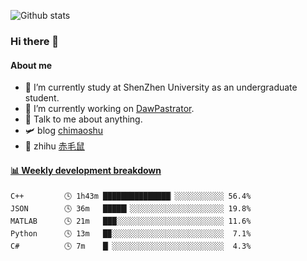 ![Github stats](https://github-readme-stats.vercel.app/api?username=chimaoshu&show_icons=true&theme=cobalt)

### Hi there 👋

#### About me

- 🏫 I’m currently study at ShenZhen University as an undergraduate student.
- 🔭 I’m currently working on [DawPastrator](https://github.com/DawPastrator/server).
- 💬 Talk to me about anything.
- 🛩️ blog  [chimaoshu](https://www.chimaoshu.top)
- 🎯 zhihu  [赤毛鼠](https://www.zhihu.com/people/chi-mao-shu-53/)

<!-- waka-box start -->
#### <a href="https://gist.github.com/e235103f6d3ace58395a9ff863c34467" target="_blank">📊 Weekly development breakdown</a>
```text
C++         🕓 1h43m ███████████████▏░░░░░░░░░░░ 56.4%
JSON        🕓 36m   █████▎░░░░░░░░░░░░░░░░░░░░░ 19.8%
MATLAB      🕓 21m   ███░░░░░░░░░░░░░░░░░░░░░░░░ 11.6%
Python      🕓 13m   █▉░░░░░░░░░░░░░░░░░░░░░░░░░  7.1%
C#          🕓 7m    █▏░░░░░░░░░░░░░░░░░░░░░░░░░  4.3%
```
<!-- Powered by https://github.com/YouEclipse/waka-box-go . -->
<!-- waka-box end -->
